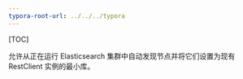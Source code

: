 ```yaml
---
typora-root-url: ../../../typora
---
```


[TOC]

允许从正在运行 Elasticsearch 集群中自动发现节点并将它们设置为现有 RestClient 实例的最小库。